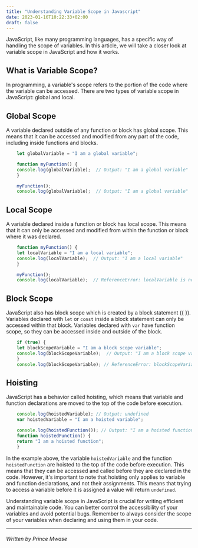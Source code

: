 ```yaml
---
title: "Understanding Variable Scope in Javascript"
date: 2023-01-16T10:22:33+02:00
draft: false
---
```


JavaScript, like many programming languages, has a specific way of handling the scope of variables. In this article, we will take a closer look at variable scope in JavaScript and how it works.

## What is Variable Scope?

In programming, a variable's scope refers to the portion of the code where the variable can be accessed. There are two types of variable scope in JavaScript: global and local.

## Global Scope

A variable declared outside of any function or block has global scope. This means that it can be accessed and modified from any part of the code, including inside functions and blocks.

``` javascript
    let globalVariable = "I am a global variable";

    function myFunction() {
    console.log(globalVariable);  // Output: "I am a global variable"
    }

    myFunction();
    console.log(globalVariable);  // Output: "I am a global variable"
```

## Local Scope

A variable declared inside a function or block has local scope. This means that it can only be accessed and modified from within the function or block where it was declared.

``` javascript
    function myFunction() {
    let localVariable = "I am a local variable";
    console.log(localVariable);  // Output: "I am a local variable"
    }

    myFunction();
    console.log(localVariable);  // ReferenceError: localVariable is not defined
```

## Block Scope

JavaScript also has block scope which is created by a block statement ({ }). Variables declared with `let` or `const` inside a block statement can only be accessed within that block. Variables declared with `var` have function scope, so they can be accessed inside and outside of the block.

```javascript
    if (true) {
    let blockScopeVariable = "I am a block scope variable";
    console.log(blockScopeVariable);  // Output: "I am a block scope variable"
    }
    console.log(blockScopeVariable); // ReferenceError: blockScopeVariable is not defined
```

## Hoisting

JavaScript has a behavior called hoisting, which means that variable and function declarations are moved to the top of the code before execution.

``` javascript
    console.log(hoistedVariable); // Output: undefined
    var hoistedVariable = "I am a hoisted variable";

    console.log(hoistedFunction()); // Output: "I am a hoisted function"
    function hoistedFunction() {
    return "I am a hoisted function";
    }
```

In the example above, the variable `hoistedVariable` and the function `hoistedFunction` are hoisted to the top of the code before execution. This means that they can be accessed and called before they are declared in the code. However, it's important to note that hoisting only applies to variable and function declarations, and not their assignments. This means that trying to access a variable before it is assigned a value will return `undefined`.

Understanding variable scope in JavaScript is crucial for writing efficient and maintainable code. You can better control the accessibility of your variables and avoid potential bugs. Remember to always consider the scope of your variables when declaring and using them in your code.

____________________________________________________________________________________________________________________________

###### Written by Prince Mwase